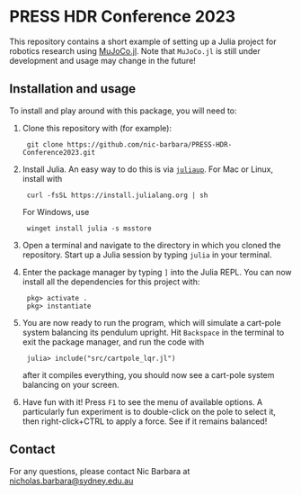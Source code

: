 # PRESS HDR Conference 2023

This repository contains a short example of setting up a Julia project for robotics research using [MuJoCo.jl](https://github.com/JamieMair/MuJoCo.jl). Note that `MuJoCo.jl` is still under development and usage may change in the future!

## Installation and usage

To install and play around with this package, you will need to:

1. Clone this repository with (for example):

        git clone https://github.com/nic-barbara/PRESS-HDR-Conference2023.git

2. Install Julia. An easy way to do this is via [`juliaup`](https://github.com/JuliaLang/juliaup). For Mac or Linux, install with

        curl -fsSL https://install.julialang.org | sh
    For Windows, use

        winget install julia -s msstore

3. Open a terminal and navigate to the directory in which you cloned the repository. Start up a Julia session by typing `julia` in your terminal.

4. Enter the package manager by typing `]` into the Julia REPL. You can now install all the dependencies for this project with:

        pkg> activate .
        pkg> instantiate

5. You are now ready to run the program, which will simulate a cart-pole system balancing its pendulum upright. Hit `Backspace` in the terminal to exit the package manager, and run the code with

        julia> include("src/cartpole_lqr.jl")

    after it compiles everything, you should now see a cart-pole system balancing on your screen.

6. Have fun with it! Press `F1` to see the menu of available options. A particularly fun experiment is to double-click on the pole to select it, then right-click+CTRL to apply a force. See if it remains balanced!

## Contact

For any questions, please contact Nic Barbara at nicholas.barbara@sydney.edu.au